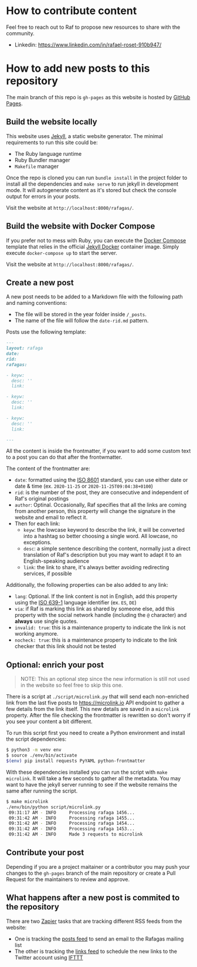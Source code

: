 # How to contribute content

Feel free to reach out to Raf to propose new resources to share with the community.

* Linkedin: https://www.linkedin.com/in/rafael-roset-910b947/

# How to add new posts to this repository

The main branch of this repo is `gh-pages` as this website is hosted by [GitHub Pages][7].

[7]: https://pages.github.com/

## Build the website locally

This website uses [Jekyll][1], a static website generator. The minimal requirements to run this site could be:

* The Ruby language runtime
* Ruby Bundler manager
* `Makefile` manager 

Once the repo is cloned you can run `bundle install` in the project folder to install all the dependencies and `make serve` to run jekyll in development mode. It will autogenerate content as it's stored but check the console output for errors in your posts.

Visit the website at `http://localhost:8000/rafagas/`.

## Build the website with Docker Compose

If you prefer not to mess with Ruby, you can execute the [Docker Compose][5] template that relies in the official [Jekyll Docker][6] container image. Simply execute `docker-compose up` to start the server.

Visit the website at `http://localhost:8000/rafagas/`.

[4]: https://jekyllrb.com/docs/
[5]: https://docs.docker.com/compose/
[6]: https://hub.docker.com/r/jekyll/jekyll/

## Create a new post

A new post needs to be added to a Markdown file with the following path and naming conventions:

* The file will be stored in the year folder inside `/_posts`.
* The name of the file will follow the `date-rid.md` pattern.

Posts use the following template:

```markdown
---
layout: rafaga
date: 
rid: 
rafagas:

- keyw: 
  desc: ''
  link: 

- keyw: 
  desc: ''
  link: 

- keyw: 
  desc: ''
  link: 

---
```

All the content is inside the frontmatter, if you want to add some custom text to a post you can do that after the frontwmatter.

The content of the frontmatter are:

* `date`: formatted using the [ISO 8601][2] standard, you can use either date or date & time (ex. `2020-11-25` or `2020-11-25T09:04:38+0100`)
* `rid`: is the number of the post, they are consecutive and independent of Raf's original postings
* `author`: Optinal. Occasionally, Raf specifies that all the links are coming from another person, this property will change the signature in the website and email to reflect it.
* Then for each link:
  * `keyw`: the lowcase keyword to describe the link, it will be converted into a hashtag so better choosing a single word. All lowcase, no exceptions.
  * `desc`: a simple sentence describing the content, normally just a direct translation of Raf's description but you may want to adapt it to an English-speaking audience
  * `link`: the link to share, it's always better avoiding redirecting services, if possible

Additionally, the following properties can be also added to any link:
  * `lang`: Optional. If the link content is not in English, add this property using the [ISO 639-1][3] language identifier (ex. `ES`, `DE`)
  * `via`: if Raf is marking this link as shared by someone else, add this property with the social network handle (including the `@` character) and **always** use single quotes.
  * `invalid: true`: this is a maintenance property to indicate the link is not working anymore.
  * `nocheck: true`: this is a maintenance property to indicate to the link checker that this link should not be tested

[1]: https://jekyllrb.com/
[2]: https://en.wikipedia.org/wiki/ISO_8601
[3]: https://en.wikipedia.org/wiki/ISO_639-1

## Optional: enrich your post

> NOTE: This an optional step since the new information is still not used in the website so feel free to skip this one.

There is a script at `./script/microlink.py` that will send each non-enriched link from the last five posts to <https://microlink.io> API endpoint to gather a few details from the link itself. This new details are saved in a `microlink` property. After the file checking the frontmatter is rewritten so don't worry if you see your content a bit different.

To run this script first you need to create a Python environment and install the script dependencies:

```bash
$ python3 -m venv env
$ source ./env/bin/activate
$(env) pip install requests PyYAML python-frontmatter
```

With these dependencies installed you can run the script with `make microlink`. It will take a few seconds to gather all the metadata. You may want to have the jekyll server running to see if the website remains the same after running the script.

```bash
$ make microlink 
./env/bin/python script/microlink.py 
 09:31:17 AM - INFO     Processing rafaga 1456...
 09:31:42 AM - INFO     Processing rafaga 1455...
 09:31:42 AM - INFO     Processing rafaga 1454...
 09:31:42 AM - INFO     Processing rafaga 1453...
 09:31:42 AM - INFO     Made 3 requests to microlink
```

## Contribute your post

Depending if you are a project maitainer or a contributor you may push your changes to the `gh-pages` branch of the main repository or create a Pull Request for the maintainers to review and approve.

## What happens after a new post is commited to the repository

There are two [Zapier][11] tasks that are tracking different RSS feeds from the website:

* One is tracking the [posts feed][8] to send an email to the Rafagas mailing list
* The other is tracking the [links feed][9] to schedule the new links to the Twitter account using [IFTTT][10]

[8]: https://geoinquiets.github.io/rafagas/atom.xml
[9]: https://geoinquiets.github.io/rafagas/atomic_atom.xml
[10]: https://ifttt.com/home
[11]: https://zapier.com/
